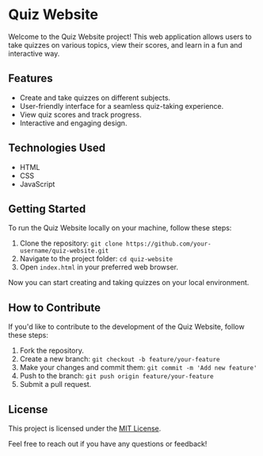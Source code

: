 # Quiz Website

Welcome to the Quiz Website project! This web application allows users to take quizzes on various topics, view their scores, and learn in a fun and interactive way.

## Features

- Create and take quizzes on different subjects.
- User-friendly interface for a seamless quiz-taking experience.
- View quiz scores and track progress.
- Interactive and engaging design.

## Technologies Used

- HTML
- CSS
- JavaScript

## Getting Started

To run the Quiz Website locally on your machine, follow these steps:

1. Clone the repository: `git clone https://github.com/your-username/quiz-website.git`
2. Navigate to the project folder: `cd quiz-website`
3. Open `index.html` in your preferred web browser.

Now you can start creating and taking quizzes on your local environment.

## How to Contribute

If you'd like to contribute to the development of the Quiz Website, follow these steps:

1. Fork the repository.
2. Create a new branch: `git checkout -b feature/your-feature`
3. Make your changes and commit them: `git commit -m 'Add new feature'`
4. Push to the branch: `git push origin feature/your-feature`
5. Submit a pull request.

## License

This project is licensed under the [MIT License](LICENSE).

Feel free to reach out if you have any questions or feedback!
